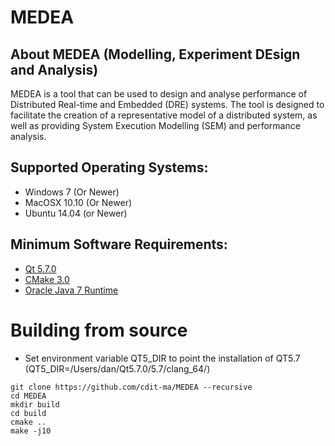 # MEDEA
## About MEDEA (Modelling, Experiment DEsign and Analysis)
MEDEA is a tool that can be used to design and analyse performance of Distributed Real-time and Embedded (DRE) systems. The tool is designed to facilitate the creation of a representative model of a distributed system, as well as providing System Execution Modelling (SEM) and performance analysis.

## Supported Operating Systems:
* Windows 7 (Or Newer)
* MacOSX 10.10 (Or Newer)
* Ubuntu 14.04 (or Newer)

## Minimum Software Requirements:
* [Qt 5.7.0](https://www.qt.io/)
* [CMake 3.0](https://cmake.org/)
* [Oracle Java 7 Runtime](http://www.oracle.com/technetwork/java/javase/downloads/index.html)

# Building from source
* Set environment variable QT5_DIR to point the installation of QT5.7 (QT5_DIR=/Users/dan/Qt5.7.0/5.7/clang_64/)
```
git clone https://github.com/cdit-ma/MEDEA --recursive
cd MEDEA
mkdir build
cd build
cmake ..
make -j10
```
